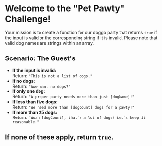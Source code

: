 # Welcome to the "Pet Pawty" Challenge!

Your mission is to create a function for our doggo party that returns `true` if the input is valid or the corresponding string if it is invalid.
Please note that valid dog names are strings within an array.

## Scenario: The Guest's

- **If the input is invalid:** <br>Return: `"This is not a list of dogs."`
- **If no dogs:** <br>Return: `"Aww man, no dogs?"`
- **If only one dog:** <br>Return: `"A proper party needs more than just [dogName]!"`
- **If less than five dogs:** <br>Return: `"We need more than [dogCount] dogs for a pawty!"`
- **If more than 25 dogs:** <br>Return: `"Woah [dogCount], that's a lot of dogs! Let's keep it reasonable."`

## If none of these apply, return `true`.

